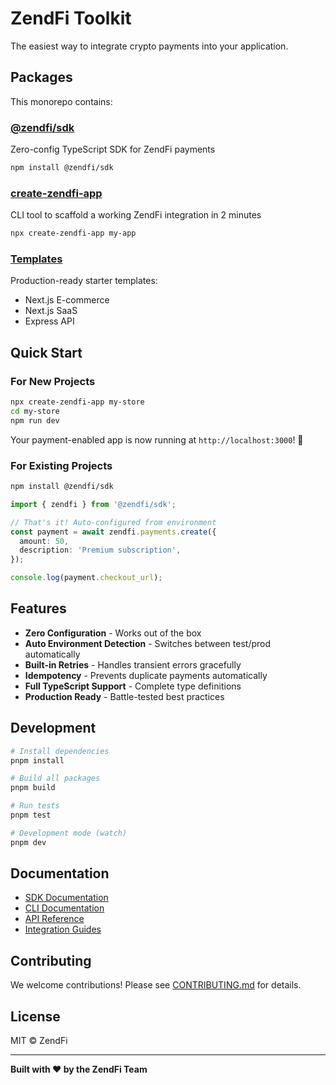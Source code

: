 # ZendFi Toolkit

The easiest way to integrate crypto payments into your application.

## Packages

This monorepo contains:

### [@zendfi/sdk](./packages/sdk)
Zero-config TypeScript SDK for ZendFi payments
```bash
npm install @zendfi/sdk
```

### [create-zendfi-app](./packages/cli)
CLI tool to scaffold a working ZendFi integration in 2 minutes
```bash
npx create-zendfi-app my-app
```

### [Templates](./packages/templates)
Production-ready starter templates:
- Next.js E-commerce
- Next.js SaaS
- Express API

## Quick Start

### For New Projects
```bash
npx create-zendfi-app my-store
cd my-store
npm run dev
```

Your payment-enabled app is now running at `http://localhost:3000`! 🎉

### For Existing Projects
```bash
npm install @zendfi/sdk
```

```typescript
import { zendfi } from '@zendfi/sdk';

// That's it! Auto-configured from environment
const payment = await zendfi.payments.create({
  amount: 50,
  description: 'Premium subscription',
});

console.log(payment.checkout_url);
```

## Features

- **Zero Configuration** - Works out of the box
- **Auto Environment Detection** - Switches between test/prod automatically
- **Built-in Retries** - Handles transient errors gracefully
- **Idempotency** - Prevents duplicate payments automatically
- **Full TypeScript Support** - Complete type definitions
- **Production Ready** - Battle-tested best practices

## Development

```bash
# Install dependencies
pnpm install

# Build all packages
pnpm build

# Run tests
pnpm test

# Development mode (watch)
pnpm dev
```

## Documentation

- [SDK Documentation](./packages/sdk/README.md)
- [CLI Documentation](./packages/cli/README.md)
- [API Reference](https://docs.zendfi.tech)
- [Integration Guides](https://docs.zendfi.tech/guides)

## Contributing

We welcome contributions! Please see [CONTRIBUTING.md](./CONTRIBUTING.md) for details.

## License

MIT © ZendFi

---

**Built with ❤️ by the ZendFi Team**
